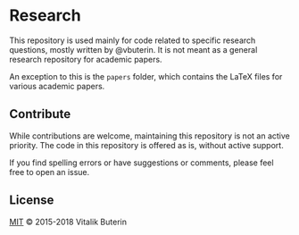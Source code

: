 # Research

This repository is used mainly for code related to specific research questions, mostly written by @vbuterin. It is not meant as a general research repository for academic papers.

An exception to this is the `papers` folder, which contains the LaTeX files for various academic papers.

## Contribute

While contributions are welcome, maintaining this repository is not an active priority. The code in this repository is offered as is, without active support.

If you find spelling errors or have suggestions or comments, please feel free to open an issue.

## License

[MIT](LICENSE) © 2015-2018 Vitalik Buterin
